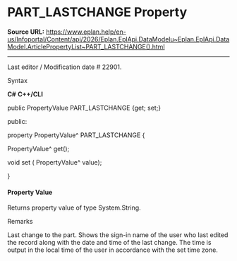 # PART_LASTCHANGE Property

**Source URL:** https://www.eplan.help/en-us/Infoportal/Content/api/2026/Eplan.EplApi.DataModelu~Eplan.EplApi.DataModel.ArticlePropertyList~PART_LASTCHANGE().html

---

Last editor / Modification date # 22901.

Syntax

**C#**
**C++/CLI**


public PropertyValue PART_LASTCHANGE {get; set;}

public:

property PropertyValue^ PART_LASTCHANGE {

   PropertyValue^ get();

   void set (    PropertyValue^ value);

}


#### Property Value

Returns property value of type System.String.

Remarks

Last change to the part. Shows the sign-in name of the user who last edited the record along with the date and time of the last change. The time is output in the local time of the user in accordance with the set time zone.
